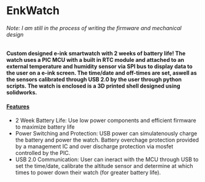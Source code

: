 # EnkWatch
<h6>Note: I am still in the process of writing the firmware and mechanical design</h6>
<h4>Custom designed e-ink smartwatch with 2 weeks of battery life! The watch uses a PIC MCU with a built in RTC module and attached to an external temperature and humidity
    sensor via SPI bus to display data to the user on a e-ink screen. The time/date and off-times are set, aswell as the sensors calibrated through USB 2.0 by the user through
    python scripts. The watch is enclosed is a 3D printed shell designed using solidworks.</h4>

<h4><u>Features</u></h4>
<ul>
  <li>2 Week Battery Life: Use low power components and efficient firmware to maximize battery life</li>
  <li>Power Switching and Protection: USB power can simulatenously charge the battery and power the watch. Battery overchage protection provided by a management IC and over
      discharge protection via mosfet controlled by the PIC.</li>
  <li>USB 2.0 Communication: User can ineract with the MCU through USB to set the time/date, calibrate the altitude sensor and determine at which times to power down their watch
      (for greater battery life).</li>
</ul>

